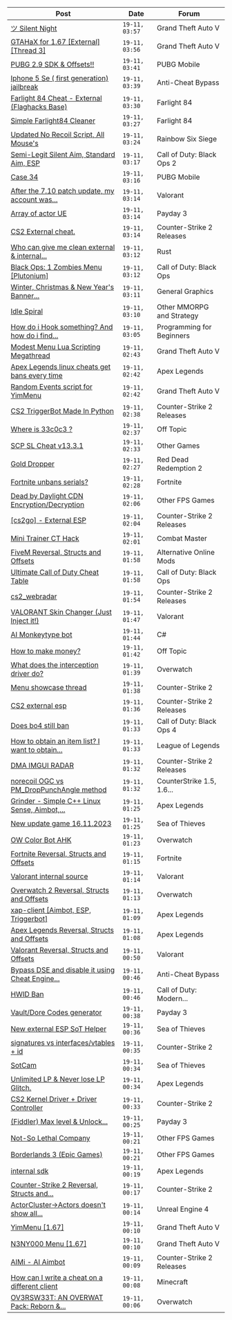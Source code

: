 |Post|Date|Forum|
|----|----|-----|
|[ツ Silent Night](https://www.unknowncheats.me/forum/grand-theft-auto-v/604599-silent-night.html)|`19-11, 03:57`|Grand Theft Auto V|
|[GTAHaX for 1.67 \[External\] \[Thread 3\]](https://www.unknowncheats.me/forum/grand-theft-auto-v/461672-gtahax-1-67-external-thread-3-a.html)|`19-11, 03:56`|Grand Theft Auto V|
|[PUBG 2.9 SDK & Offsets!!](https://www.unknowncheats.me/forum/pubg-mobile/609898-pubg-2-9-sdk-offsets.html)|`19-11, 03:41`|PUBG Mobile|
|[Iphone 5 Se ( first generation) jailbreak](https://www.unknowncheats.me/forum/anti-cheat-bypass/611533-iphone-5-se-generation-jailbreak.html)|`19-11, 03:39`|Anti-Cheat Bypass|
|[Farlight 84 Cheat - External (Flaghacks Base)](https://www.unknowncheats.me/forum/farlight-84-a/611333-farlight-84-cheat-external-flaghacks-base.html)|`19-11, 03:30`|Farlight 84|
|[Simple Farlight84 Cleaner](https://www.unknowncheats.me/forum/farlight-84-a/610395-simple-farlight84-cleaner.html)|`19-11, 03:27`|Farlight 84|
|[Updated No Recoil Script, All Mouse's](https://www.unknowncheats.me/forum/rainbow-six-siege/603258-updated-recoil-script-mouses.html)|`19-11, 03:24`|Rainbow Six Siege|
|[Semi-Legit Silent Aim, Standard Aim, ESP](https://www.unknowncheats.me/forum/call-of-duty-black-ops-2-a/602767-semi-legit-silent-aim-standard-aim-esp.html)|`19-11, 03:17`|Call of Duty: Black Ops 2|
|[Case 34](https://www.unknowncheats.me/forum/pubg-mobile/611213-34.html)|`19-11, 03:16`|PUBG Mobile|
|[After the 7.10 patch update, my account was...](https://www.unknowncheats.me/forum/valorant/611073-7-10-patch-update-account-forced-enable-tpm-2-0-secure-boot.html)|`19-11, 03:14`|Valorant|
|[Array of actor UE](https://www.unknowncheats.me/forum/payday-3-a/611263-array-actor-ue.html)|`19-11, 03:14`|Payday 3|
|[CS2 External cheat.](https://www.unknowncheats.me/forum/counter-strike-2-releases/603744-cs2-external-cheat.html)|`19-11, 03:14`|Counter-Strike 2 Releases|
|[Who can give me clean external & internal...](https://www.unknowncheats.me/forum/rust/611596-clean-external-internal-base.html)|`19-11, 03:12`|Rust|
|[Black Ops: 1 Zombies Menu \[Plutonium\]](https://www.unknowncheats.me/forum/call-of-duty-black-ops/611453-black-ops-1-zombies-menu-plutonium.html)|`19-11, 03:12`|Call of Duty: Black Ops|
|[Winter, Christmas & New Year's Banner...](https://www.unknowncheats.me/forum/general-graphics/608943-winter-christmas-banner-contest-2023-a.html)|`19-11, 03:11`|General Graphics|
|[Idle Spiral](https://www.unknowncheats.me/forum/other-mmorpg-and-strategy/583466-idle-spiral.html)|`19-11, 03:10`|Other MMORPG and Strategy|
|[How do i Hook something? And how do i find...](https://www.unknowncheats.me/forum/programming-for-beginners/607271-hook-hook.html)|`19-11, 03:05`|Programming for Beginners|
|[Modest Menu Lua Scripting Megathread](https://www.unknowncheats.me/forum/grand-theft-auto-v/463868-modest-menu-lua-scripting-megathread.html)|`19-11, 02:43`|Grand Theft Auto V|
|[Apex Legends linux cheats get bans every time](https://www.unknowncheats.me/forum/apex-legends/610367-apex-legends-linux-cheats-bans-time.html)|`19-11, 02:42`|Apex Legends|
|[Random Events script for YimMenu](https://www.unknowncheats.me/forum/grand-theft-auto-v/611091-random-events-script-yimmenu.html)|`19-11, 02:42`|Grand Theft Auto V|
|[CS2 TriggerBot Made In Python](https://www.unknowncheats.me/forum/counter-strike-2-releases/608773-cs2-triggerbot-python.html)|`19-11, 02:38`|Counter-Strike 2 Releases|
|[Where is 33c0c3 ?](https://www.unknowncheats.me/forum/off-topic/606332-33c0c3.html)|`19-11, 02:37`|Off Topic|
|[SCP SL Cheat v13.3.1](https://www.unknowncheats.me/forum/other-games/611154-scp-sl-cheat-v13-3-1-a.html)|`19-11, 02:33`|Other Games|
|[Gold Dropper](https://www.unknowncheats.me/forum/red-dead-redemption-2-a/567212-gold-dropper.html)|`19-11, 02:27`|Red Dead Redemption 2|
|[Fortnite unbans serials?](https://www.unknowncheats.me/forum/fortnite/610543-fortnite-unbans-serials.html)|`19-11, 02:28`|Fortnite|
|[Dead by Daylight CDN Encryption/Decryption](https://www.unknowncheats.me/forum/other-fps-games/578411-dead-daylight-cdn-encryption-decryption.html)|`19-11, 02:06`|Other FPS Games|
|[\[cs2go\] - External ESP](https://www.unknowncheats.me/forum/counter-strike-2-releases/605464-cs2go-external-esp.html)|`19-11, 02:04`|Counter-Strike 2 Releases|
|[Mini Trainer CT Hack](https://www.unknowncheats.me/forum/combat-master/609978-mini-trainer-ct-hack.html)|`19-11, 02:01`|Combat Master|
|[FiveM Reversal, Structs and Offsets](https://www.unknowncheats.me/forum/alternative-online-mods/340232-fivem-reversal-structs-offsets.html)|`19-11, 01:58`|Alternative Online Mods|
|[Ultimate Call of Duty Cheat Table](https://www.unknowncheats.me/forum/call-of-duty-black-ops/510373-ultimate-call-duty-cheat-table.html)|`19-11, 01:58`|Call of Duty: Black Ops|
|[cs2_webradar](https://www.unknowncheats.me/forum/counter-strike-2-releases/608052-cs2_webradar.html)|`19-11, 01:54`|Counter-Strike 2 Releases|
|[VALORANT Skin Changer (Just Inject it!)](https://www.unknowncheats.me/forum/valorant/517551-valorant-skin-changer-inject.html)|`19-11, 01:47`|Valorant|
|[AI Monkeytype bot](https://www.unknowncheats.me/forum/c-/611514-ai-monkeytype-bot.html)|`19-11, 01:44`|C#|
|[How to make money?](https://www.unknowncheats.me/forum/off-topic/566649-money.html)|`19-11, 01:42`|Off Topic|
|[What does the interception driver do?](https://www.unknowncheats.me/forum/overwatch/611531-interception-driver.html)|`19-11, 01:39`|Overwatch|
|[Menu showcase thread](https://www.unknowncheats.me/forum/counter-strike-2-a/605536-menu-showcase-thread.html)|`19-11, 01:38`|Counter-Strike 2|
|[CS2 external esp](https://www.unknowncheats.me/forum/counter-strike-2-releases/600259-cs2-external-esp.html)|`19-11, 01:36`|Counter-Strike 2 Releases|
|[Does bo4 still ban](https://www.unknowncheats.me/forum/call-of-duty-black-ops-4-a/611530-bo4-ban.html)|`19-11, 01:33`|Call of Duty: Black Ops 4|
|[How to obtain an item list? I want to obtain...](https://www.unknowncheats.me/forum/league-of-legends/611599-obtain-item-list-obtain-mercurial-scimitar.html)|`19-11, 01:33`|League of Legends|
|[DMA IMGUI RADAR](https://www.unknowncheats.me/forum/counter-strike-2-releases/609695-dma-imgui-radar.html)|`19-11, 01:32`|Counter-Strike 2 Releases|
|[norecoil OGC vs PM_DropPunchAngle method](https://www.unknowncheats.me/forum/counterstrike-1-5-1-6-and-mods/610818-norecoil-ogc-vs-pm_droppunchangle-method.html)|`19-11, 01:32`|CounterStrike 1.5, 1.6...|
|[Grinder - Simple C++ Linux Sense, Aimbot,...](https://www.unknowncheats.me/forum/apex-legends/605888-grinder-simple-linux-sense-aimbot-triggerbot.html)|`19-11, 01:25`|Apex Legends|
|[New update game 16.11.2023](https://www.unknowncheats.me/forum/sea-of-thieves/611207-update-game-16-11-2023-a.html)|`19-11, 01:25`|Sea of Thieves|
|[OW Color Bot AHK](https://www.unknowncheats.me/forum/overwatch/604462-ow-color-bot-ahk.html)|`19-11, 01:23`|Overwatch|
|[Fortnite Reversal, Structs and Offsets](https://www.unknowncheats.me/forum/fortnite/235061-fortnite-reversal-structs-offsets.html)|`19-11, 01:15`|Fortnite|
|[Valorant internal source](https://www.unknowncheats.me/forum/valorant/611517-valorant-internal-source.html)|`19-11, 01:14`|Valorant|
|[Overwatch 2 Reversal, Structs and Offsets](https://www.unknowncheats.me/forum/overwatch/516727-overwatch-2-reversal-structs-offsets.html)|`19-11, 01:13`|Overwatch|
|[xap-client \[Aimbot, ESP, Triggerbot\]](https://www.unknowncheats.me/forum/apex-legends/606842-xap-client-aimbot-esp-triggerbot.html)|`19-11, 01:09`|Apex Legends|
|[Apex Legends Reversal, Structs and Offsets](https://www.unknowncheats.me/forum/apex-legends/319804-apex-legends-reversal-structs-offsets.html)|`19-11, 01:08`|Apex Legends|
|[Valorant Reversal, Structs and Offsets](https://www.unknowncheats.me/forum/valorant/385792-valorant-reversal-structs-offsets.html)|`19-11, 00:50`|Valorant|
|[Bypass DSE and disable it using Cheat Engine...](https://www.unknowncheats.me/forum/anti-cheat-bypass/610635-bypass-dse-disable-using-cheat-engine-load-unsigned-driver.html)|`19-11, 00:46`|Anti-Cheat Bypass|
|[HWID Ban](https://www.unknowncheats.me/forum/call-of-duty-modern-warfare-ii/611595-hwid-ban.html)|`19-11, 00:46`|Call of Duty: Modern...|
|[Vault/Dore Codes generator](https://www.unknowncheats.me/forum/payday-3-a/611592-vault-dore-codes-generator.html)|`19-11, 00:38`|Payday 3|
|[New external ESP SoT Helper](https://www.unknowncheats.me/forum/sea-of-thieves/581265-external-esp-sot-helper.html)|`19-11, 00:36`|Sea of Thieves|
|[signatures vs interfaces/vtables + id](https://www.unknowncheats.me/forum/counter-strike-2-a/611576-signatures-vs-interfaces-vtables-id.html)|`19-11, 00:35`|Counter-Strike 2|
|[SotCam](https://www.unknowncheats.me/forum/sea-of-thieves/580178-sotcam.html)|`19-11, 00:34`|Sea of Thieves|
|[Unlimited LP & Never lose LP Glitch.](https://www.unknowncheats.me/forum/apex-legends/610648-unlimited-lp-lose-lp-glitch.html)|`19-11, 00:34`|Apex Legends|
|[CS2 Kernel Driver + Driver Controller](https://www.unknowncheats.me/forum/counter-strike-2-a/607252-cs2-kernel-driver-driver-controller.html)|`19-11, 00:33`|Counter-Strike 2|
|[(Fiddler) Max level & Unlock...](https://www.unknowncheats.me/forum/payday-3-a/602977-fiddler-max-level-unlock-masks-suits-items.html)|`19-11, 00:25`|Payday 3|
|[Not-So Lethal Company](https://www.unknowncheats.me/forum/other-fps-games/611490-lethal-company.html)|`19-11, 00:21`|Other FPS Games|
|[Borderlands 3 (Epic Games)](https://www.unknowncheats.me/forum/other-fps-games/521662-borderlands-3-epic-games.html)|`19-11, 00:21`|Other FPS Games|
|[internal sdk](https://www.unknowncheats.me/forum/apex-legends/611393-internal-sdk.html)|`19-11, 00:19`|Apex Legends|
|[Counter-Strike 2 Reversal, Structs and...](https://www.unknowncheats.me/forum/counter-strike-2-a/576077-counter-strike-2-reversal-structs-offsets.html)|`19-11, 00:17`|Counter-Strike 2|
|[ActorCluster->Actors doesn't show all...](https://www.unknowncheats.me/forum/unreal-engine-4-a/611571-actorcluster-actors-doesnt-actors.html)|`19-11, 00:14`|Unreal Engine 4|
|[YimMenu \[1.67\]](https://www.unknowncheats.me/forum/grand-theft-auto-v/476972-yimmenu-1-67-a.html)|`19-11, 00:10`|Grand Theft Auto V|
|[N3NY000 Menu \[1.67\]](https://www.unknowncheats.me/forum/grand-theft-auto-v/488777-n3ny000-menu-1-67-a.html)|`19-11, 00:10`|Grand Theft Auto V|
|[AIMi - AI Aimbot](https://www.unknowncheats.me/forum/counter-strike-2-releases/609872-aimi-ai-aimbot.html)|`19-11, 00:09`|Counter-Strike 2 Releases|
|[How can I write a cheat on a different client](https://www.unknowncheats.me/forum/minecraft/609900-write-cheat-client.html)|`19-11, 00:08`|Minecraft|
|[OV3RSW33T: AN OVERWAT Pack: Reborn &...](https://www.unknowncheats.me/forum/overwatch/603412-ov3rsw33t-overwat-pack-reborn-recoded.html)|`19-11, 00:06`|Overwatch|
